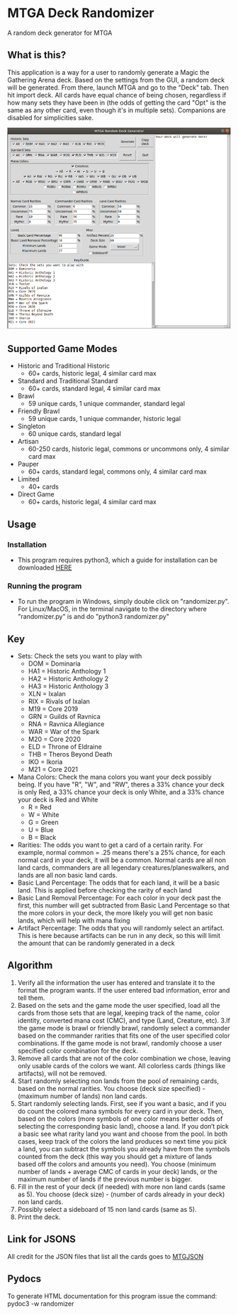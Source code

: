 # MTGA Deck Randomizer
A random deck generator for MTGA

## What is this?
This application is a way for a user to randomly generate a Magic the Gathering Arena deck. Based on the settings from the GUI, a random deck will be generated. From there, launch MTGA and go to the "Deck" tab. Then hit import deck. All cards have equal chance of being chosen, regardless if how many sets they have been in (the odds of getting the card "Opt" is the same as any other card, even though it's in multiple sets). Companions are disabled for simplicities sake.

![Example GUI](GUI.png?raw=true "GUI")

## Supported Game Modes
* Historic and Traditional Historic
	* 60+ cards, historic legal, 4 similar card max
* Standard and Traditional Standard
	* 60+ cards, standard legal, 4 similar card max
* Brawl
	* 59 unique cards, 1 unique commander, standard legal
* Friendly Brawl
	* 59 unique cards, 1 unique commander, historic legal
* Singleton
	* 60 unique cards, standard legal
* Artisan
	* 60-250 cards, historic legal, commons or uncommons only, 4 similar card max
* Pauper 
	* 60+ cards, standard legal, commons only, 4 similar card max
* Limited
	* 40+ cards
* Direct Game
	* 60+ cards, historic legal, 4 similar card max

## Usage
### Installation
* This program requires python3, which a guide for installation can be downloaded [HERE](https://wiki.python.org/moin/BeginnersGuide/Download)

### Running the program
* To run the program in Windows, simply double click on "randomizer.py". For Linux/MacOS, in the terminal navigate to the directory where "randomizer.py" is and do "python3 randomizer.py"

## Key
* Sets: Check the sets you want to play with
	* DOM = Dominaria
	* HA1 = Historic Anthology 1
	* HA2 = Historic Anthology 2
	* HA3 = Historic Anthology 3
	* XLN = Ixalan
	* RIX = Rivals of Ixalan
	* M19 = Core 2019
	* GRN = Guilds of Ravnica
	* RNA = Ravnica Allegiance
	* WAR = War of the Spark
	* M20 = Core 2020
	* ELD = Throne of Eldraine
	* THB = Theros Beyond Death
	* IKO = Ikoria
	* M21 = Core 2021
* Mana Colors: Check the mana colors you want your deck possibly being. If you have "R", "W", and "RW", theres a 33% chance your deck is only Red, a 33% chance your deck is only White, and a 33% chance your deck is Red and White
	* R = Red
	* W = White
	* G = Green
	* U = Blue
	* B = Black
* Rarities: The odds you want to get a card of a certain rarity. For example, normal common = .25 means there's a 25% chance, for each normal card in your deck, it will be a common. Normal cards are all non land cards, commanders are all legendary creatures/planeswalkers, and lands are all non basic land cards.
* Basic Land Percentage: The odds that for each land, it will be a basic land. This is applied before checking the rarity of each land
* Basic Land Removal Percentage: For each color in your deck past the first, this number will get subtracted from Basic Land Percentage so that the more colors in your deck, the more likely you will get non basic lands, which will help with mana fixing
* Artifact Percentage: The odds that you will randomly select an artifact. This is here because artifacts can be run in any deck, so this will limit the amount that can be randomly generated in a deck

## Algorithm 
1. Verify all the information the user has entered and translate it to the format the program wants. If the user entered bad information, error and tell them.
2. Based on the sets and the game mode the user specified, load all the cards from those sets that are legal, keeping track of the name, color identity, converted mana cost (CMC), and type (Land, Creature, etc).
3.If the game mode is brawl or friendly brawl, randomly select a commander based on the commander rarities that fits one of the user specified color combinations. If the game mode is not brawl, randomly choose a user specified color combination for the deck.
4. Remove all cards that are not of the color combination we chose, leaving only usable cards of the colors we want. All colorless cards (things like artifacts), will not be removed.
5. Start randomly selecting non lands from the pool of remaining cards, based on the normal rarities. You choose (deck size specified) - (maximum number of lands) non land cards.
6. Start randomly selecting lands. First, see if you want a basic, and if you do count the colored mana symbols for every card in your deck. Then, based on the colors (more symbols of one color means better odds of selecting the corresponding basic land), choose a land. If you don’t pick a basic see what rarity land you want and choose from the pool. In both cases, keep track of the colors the land produces so next time you pick a land, you can subtract the symbols you already have from the symbols counted from the deck (this way you should get a mixture of lands based off the colors and amounts you need). You choose (minimum number of lands + average CMC of cards in your deck) lands, or the maximum number of lands if the previous number is bigger.
7. Fill in the rest of your deck (if needed) with more non land cards (same as 5). You choose (deck size) - (number of cards already in your deck) non land cards.
8. Possibly select a sideboard of 15 non land cards (same as 5).
9. Print the deck.

## Link for JSONS
All credit for the JSON files that list all the cards goes to [MTGJSON](https://mtgjson.com/)

## Pydocs
To generate HTML documentation for this program issue the command: pydoc3 -w randomizer

